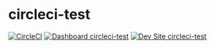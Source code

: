 # circleci-test

[![CircleCI](https://circleci.com/gh/shaung75/circleci-test.svg?style=shield)](https://circleci.com/gh/shaung75/circleci-test)
[![Dashboard circleci-test](https://img.shields.io/badge/dashboard-circleci_test-yellow.svg)](https://dashboard.pantheon.io/sites/f4816c5c-de68-49f9-b98d-fb87d3906231#dev/code)
[![Dev Site circleci-test](https://img.shields.io/badge/site-circleci_test-blue.svg)](http://dev-circleci-test.pantheonsite.io/)